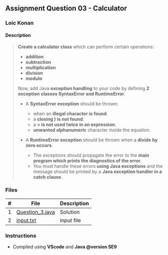## Assignment Question 03 - Calculator

### Loic Konan

#### Description

> **Create a calculator class** which can perform certain operations:
>
> - **addition**
> - **subtraction**
> - **multiplication**
> - **division**
> - **modulo**
>
> Now, add Java **exception handling** to your code by defining **2 exception classes SyntaxError and RuntimeError**.
>
> - A **SyntaxError exception** should be thrown:
>   - when an **illegal character is found**.
>   - a **closing ) is not found**.
>   - a **= is not used twice in an expression**.
>   - **unwanted alphanumeric** character inside the equation.
>
> - A **RuntimeError exception** should be thrown when a **divide by zero occurs**.
>   - The exceptions should propagate the error to the **main program which prints the diagnostics of the error**.
>   - You must handle these errors **using Java exceptions** and the message should be printed by a **Java exception handler in a catch clause**.
>

### Files

|   #   | File                               | Description |
| :---: | ---------------------------------- | ----------- |
|   1   | [Question_3.java](Question_3.java) | Solution    |
|   2   | [input.txt](input.txt)             | input file  |

### Instructions

- Complied using **VScode** and **Java @version SE9**
